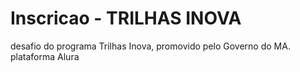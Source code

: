 # Inscricao - TRILHAS INOVA
 desafio do programa Trilhas Inova, promovido pelo Governo do MA.
 plataforma Alura 
